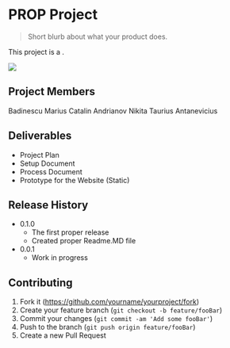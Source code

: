 # PROP Project
> Short blurb about what your product does.


This project is a .

![](header.png)

## Project Members

Badinescu Marius Catalin
Andrianov Nikita
Taurius Antanevicius

## Deliverables

* Project Plan
* Setup Document
* Process Document
* Prototype for the Website (Static)

## Release History


* 0.1.0
    * The first proper release
    * Created proper Readme.MD file
* 0.0.1
    * Work in progress


## Contributing

1. Fork it (<https://github.com/yourname/yourproject/fork>)
2. Create your feature branch (`git checkout -b feature/fooBar`)
3. Commit your changes (`git commit -am 'Add some fooBar'`)
4. Push to the branch (`git push origin feature/fooBar`)
5. Create a new Pull Request
